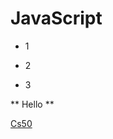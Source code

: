 # JavaScript
* 1
* 2
* 3
** Hello **
[Cs50](https://cs50.harvard.edu/web/2020/projects/1/wiki/#:~:text=Markdown%20to%20HTML%20Conversion)